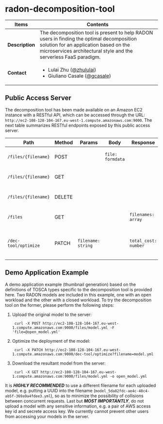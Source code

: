 # radon-decomposition-tool

| Items | Contents |
| --- | --- |
| **Description** | The decomposition tool is present to help RADON users in finding the optimal decomposition solution for an application based on the microservices architectural style and the serverless FaaS paradigm. |
| **Contact**| <ul><li>Lulai Zhu ([@zhululai](https://github.com/zhululai))</li><li>Giuliano Casale ([@gcasale](https://github.com/gcasale))</li></ul> |

## Public Access Server
The decomposition tool has been made available on an Amazon EC2 instance with a RESTful API, which can be accessed through the URL: `http://ec2-108-128-104-167.eu-west-1.compute.amazonaws.com:9000`. The next table summarizes RESTful endpoints exposed by this public access server.

| Path | Method | Params | Body | Response | Description |
| --- | --- | --- | --- | --- | --- |
| `/files/{filename}` | POST |  | `file: formdata` |  | Upload a file to the server |
| `/files/{filename}` | GET |  |  |  | Download a file from the server |
| `/files/{filename}` | DELETE |  |  |  | Delete a file in the server |
| `/files` | GET |  |  | `filenames: array` | List all the files in the server |
| `/dec-tool/optimize` | PATCH | `filename: string` |  | `total_cost: number` | Optimize the deployment of a RADON model |

## Demo Application Example
A demo application example (thumbnail generation) based on the definitions of TOSCA types specific to the decomposition tool is provided here. Two RADON models are included in this example, one with an open workload and the other with a closed workload. To try the decomposition tool on the former, please perform the following steps:
1. Upload the original model to the server:

		curl -X POST http://ec2-108-128-104-167.eu-west-1.compute.amazonaws.com:9000/files/model.yml -F 'file=@open_model.yml'
2. Optimize the deployment of the model:

		curl -X PATCH http://ec2-108-128-104-167.eu-west-1.compute.amazonaws.com:9000/dec-tool/optimize?filename=model.yml
3. Download the resultant model from the server:

		curl -X GET http://ec2-108-128-104-167.eu-west-1.compute.amazonaws.com:9000/files/model.yml -o open_model.yml
It is ***HIGHLY RECOMMENDED*** to use a different filename for each uploaded model, e.g. putting a UUID into the filename (`model_5da82fdc-ae4c-48c4-ab5f-369a9a4fdee3.yml`), so as to minimize the possibility of collisions between concurrent requests. Last but ***MOST IMPORTANTLY***, do not upload a model with any sensitive information, e.g. a pair of AWS access key id and secrete access key. We currently cannot prevent other users from accessing your models in the server.
